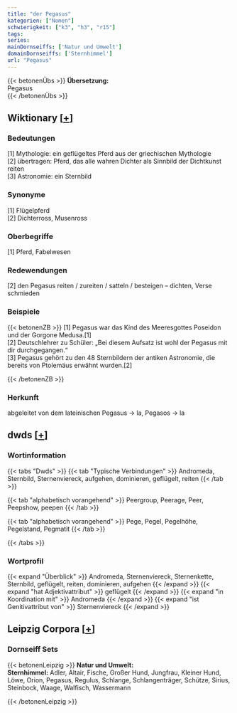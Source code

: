 ```yaml
---
title: "der Pegasus"
kategorien: ["Nomen"]
schwierigkeit: ["k3", "h3", "r15"]
tags:
series:
mainDornseiffs: ['Natur und Umwelt']
domainDornseiffs: ['Sternhimmel']
url: "Pegasus"
---
```


{{< betonenÜbs >}}
**Übersetzung:**  
Pegasus  
{{< /betonenÜbs >}}

## Wiktionary [[+](https://de.wiktionary.org/wiki/Pegasus)]

### Bedeutungen
[1] Mythologie: ein geflügeltes Pferd aus der griechischen Mythologie  
[2] übertragen: Pferd, das alle wahren Dichter als Sinnbild der Dichtkunst reiten  
[3] Astronomie: ein Sternbild  

### Synonyme
[1] Flügelpferd  
[2] Dichterross, Musenross  

### Oberbegriffe
[1] Pferd, Fabelwesen  

### Redewendungen
[2] den Pegasus reiten / zureiten / satteln / besteigen – dichten, Verse schmieden  

### Beispiele
{{< betonenZB >}}
[1] Pegasus war das Kind des Meeresgottes Poseidon und der Gorgone Medusa.[1]  
[2] Deutschlehrer zu Schüler: „Bei diesem Aufsatz ist wohl der Pegasus mit dir durchgegangen.“  
[3] Pegasus gehört zu den 48 Sternbildern der antiken Astronomie, die bereits von Ptolemäus erwähnt wurden.[2]  

{{< /betonenZB >}}
### Herkunft
abgeleitet von dem lateinischen Pegasus → la, Pegasos → la  



## dwds [[+](https://www.dwds.de/wb/Pegasus)]

### Wortinformation
{{< tabs "Dwds" >}}
{{< tab "Typische Verbindungen" >}}
Andromeda, Sternbild, Sternenviereck, aufgehen, dominieren, geflügelt, reiten
{{< /tab >}}

{{< tab "alphabetisch vorangehend" >}}
Peergroup, Peerage, Peer, Peepshow, peepen
{{< /tab >}}

{{< tab "alphabetisch vorangehend" >}}
Pege, Pegel, Pegelhöhe, Pegelstand, Pegmatit
{{< /tab >}}

{{< /tabs >}}

### Wortprofil
{{< expand "Überblick" >}} Andromeda, Sternenviereck, Sternenkette, Sternbild, geflügelt, reiten, dominieren, aufgehen {{< /expand >}}
{{< expand "hat Adjektivattribut" >}} geflügelt {{< /expand >}}
{{< expand "in Koordination mit" >}} Andromeda {{< /expand >}}
{{< expand "ist Genitivattribut von" >}} Sternenviereck {{< /expand >}}

## Leipzig Corpora [[+](https://corpora.uni-leipzig.de/en/res?word=Pegasus&corpusId=deu_newscrawl-public_2018)]

### Dornseiff Sets
{{< betonenLeipzig >}}
**Natur und Umwelt:**  
**Sternhimmel:** Adler, Altair, Fische, Großer Hund, Jungfrau, Kleiner Hund, Löwe, Orion, Pegasus, Regulus, Schlange, Schlangenträger, Schütze, Sirius, Steinbock, Waage, Walfisch, Wassermann  

{{< /betonenLeipzig >}}
